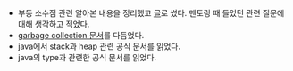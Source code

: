 * 부동 소수점 관련 알아본 내용을 정리했고 [글](../ETC/floating_point.md)로 썼다. 멘토링 때 들었던 관련 질문에 대해 생각하고 적었다.
* [garbage collection 문서](../Java/GC_JRockit.md)를 다듬었다.
* java에서 stack과 heap 관련 공식 문서를 읽었다.
* java의 type과 관련한 공식 문서를 읽었다.
